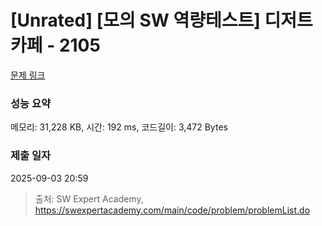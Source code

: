 # [Unrated] [모의 SW 역량테스트] 디저트 카페 - 2105 

[문제 링크](https://swexpertacademy.com/main/code/problem/problemDetail.do?contestProbId=AV5VwAr6APYDFAWu) 

### 성능 요약

메모리: 31,228 KB, 시간: 192 ms, 코드길이: 3,472 Bytes

### 제출 일자

2025-09-03 20:59



> 출처: SW Expert Academy, https://swexpertacademy.com/main/code/problem/problemList.do